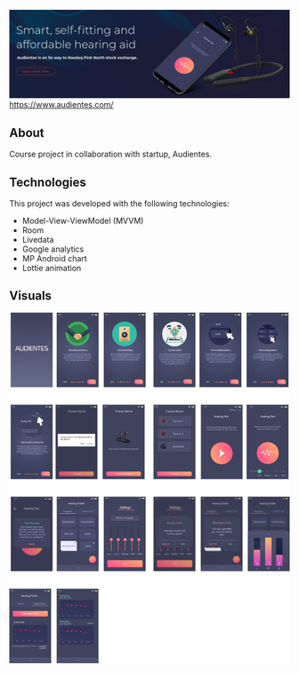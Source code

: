 ![Image of Audientes](https://github.com/NicolaiNisbeth/Audientes/blob/master/app/src/main/res/drawable/audientes_website.png?raw=true)
https://www.audientes.com/

## About
Course project in collaboration with startup, Audientes.

## Technologies
This project was developed with the following technologies:
- Model-View-ViewModel (MVVM)
- Room
- Livedata 
- Google analytics 
- MP Android chart
- Lottie animation

## Visuals
![Image of Audientes](https://github.com/NicolaiNisbeth/Audientes/blob/master/app/src/main/res/drawable/iteration_layout.png?raw=true)
